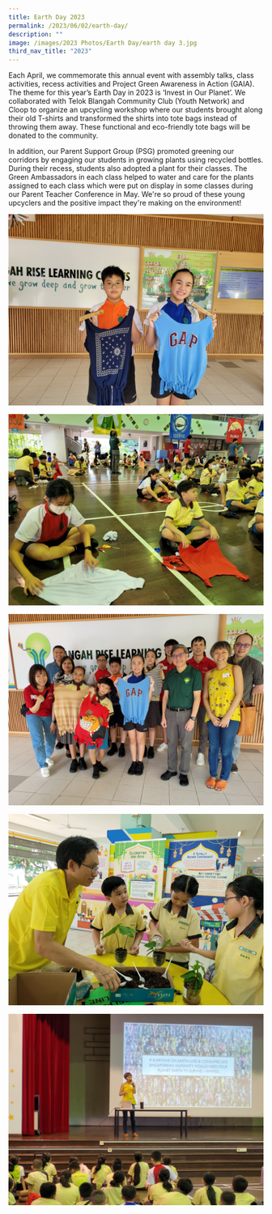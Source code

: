 ```yaml
---
title: Earth Day 2023
permalink: /2023/06/02/earth-day/
description: ""
image: /images/2023 Photos/Earth Day/earth day 3.jpg
third_nav_title: "2023"
---
```

Each April, we commemorate this annual event with assembly talks, class activities, recess activities and Project Green Awareness in Action (GAIA). The theme for this year’s Earth Day in 2023 is ‘Invest in Our Planet’. We collaborated with Telok Blangah Community Club (Youth Network) and Cloop to organize an upcycling workshop where our students brought along their old T-shirts and transformed the shirts into tote bags instead of throwing them away. These functional and eco-friendly tote bags will be donated to the community.

In addition, our Parent Support Group (PSG) promoted greening our corridors by engaging our students in growing plants using recycled bottles. During their recess, students also adopted a plant for their classes. The Green Ambassadors in each class helped to water and care for the plants assigned to each class which were put on display in some classes during our Parent Teacher Conference in May. We're so proud of these young upcyclers and the positive impact they're making on the environment!

![](/images/2023%20Photos/Earth%20Day/earth%20day%201.jpg)

![](/images/2023%20Photos/Earth%20Day/earth%20day%202.jpg)

![](/images/2023%20Photos/Earth%20Day/earth%20day%203.jpg)

![](/images/2023%20Photos/Earth%20Day/earth%20day%204.jpg)

![](/images/2023%20Photos/Earth%20Day/earth%20day%205.jpg)